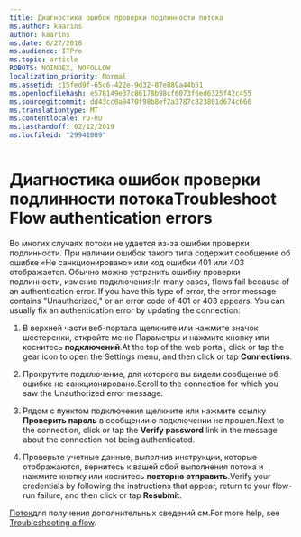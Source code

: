 ```yaml
---
title: Диагностика ошибок проверки подлинности потока
ms.author: kaarins
author: kaarins
ms.date: 6/27/2018
ms.audience: ITPro
ms.topic: article
ROBOTS: NOINDEX, NOFOLLOW
localization_priority: Normal
ms.assetid: c15fed9f-65c6-422e-9d32-87e889a44b51
ms.openlocfilehash: e578149e37c86178b98cf6073f6ed6325f42c455
ms.sourcegitcommit: dd43cc0a9470f98b8ef2a3787c823801d674c666
ms.translationtype: MT
ms.contentlocale: ru-RU
ms.lasthandoff: 02/12/2019
ms.locfileid: "29941089"
---
```

# <a name="troubleshoot-flow-authentication-errors"></a><span data-ttu-id="39bd5-102">Диагностика ошибок проверки подлинности потока</span><span class="sxs-lookup"><span data-stu-id="39bd5-102">Troubleshoot Flow authentication errors</span></span>

<span data-ttu-id="39bd5-p101">Во многих случаях потоки не удается из-за ошибки проверки подлинности. При наличии ошибок такого типа содержит сообщение об ошибке «Не санкционировано» или код ошибки 401 или 403 отображается. Обычно можно устранить ошибку проверки подлинности, изменив подключения:</span><span class="sxs-lookup"><span data-stu-id="39bd5-p101">In many cases, flows fail because of an authentication error. If you have this type of error, the error message contains "Unauthorized," or an error code of 401 or 403 appears. You can usually fix an authentication error by updating the connection:</span></span>
  
1. <span data-ttu-id="39bd5-106">В верхней части веб-портала щелкните или нажмите значок шестеренки, откройте меню Параметры и нажмите кнопку или коснитесь **подключений**.</span><span class="sxs-lookup"><span data-stu-id="39bd5-106">At the top of the web portal, click or tap the gear icon to open the Settings menu, and then click or tap **Connections**.</span></span>
    
2. <span data-ttu-id="39bd5-107">Прокрутите подключение, для которого вы видели сообщение об ошибке не санкционировано.</span><span class="sxs-lookup"><span data-stu-id="39bd5-107">Scroll to the connection for which you saw the Unauthorized error message.</span></span>
    
3. <span data-ttu-id="39bd5-108">Рядом с пунктом подключения щелкните или нажмите ссылку **Проверить пароль** в сообщении о подключении не прошел.</span><span class="sxs-lookup"><span data-stu-id="39bd5-108">Next to the connection, click or tap the **Verify password** link in the message about the connection not being authenticated.</span></span> 
    
4. <span data-ttu-id="39bd5-109">Проверьте учетные данные, выполнив инструкции, которые отображаются, вернитесь к вашей сбой выполнения потока и нажмите кнопку или коснитесь **повторно отправить**.</span><span class="sxs-lookup"><span data-stu-id="39bd5-109">Verify your credentials by following the instructions that appear, return to your flow-run failure, and then click or tap **Resubmit**.</span></span>
    
<span data-ttu-id="39bd5-110">[Поток](https://go.microsoft.com/fwlink/?linkid=872110)для получения дополнительных сведений см.</span><span class="sxs-lookup"><span data-stu-id="39bd5-110">For more help, see [Troubleshooting a flow](https://go.microsoft.com/fwlink/?linkid=872110).</span></span>
  

